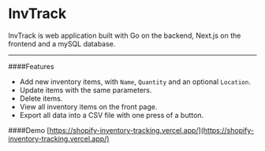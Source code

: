 # InvTrack

InvTrack is web application built with Go on the backend, Next.js on the frontend and a mySQL database.

----

####Features

* Add new inventory items, with `Name`, `Quantity` and an optional `Location`.
* Update items with the same parameters.
* Delete items.
* View all inventory items on the front page.
* Export all data into a CSV file with one press of a button.

####Demo
[https://shopify-inventory-tracking.vercel.app/](https://shopify-inventory-tracking.vercel.app/)